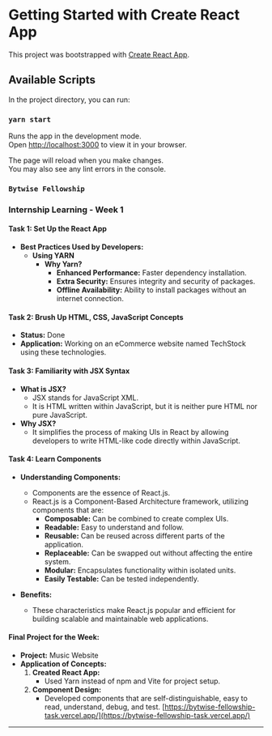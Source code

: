 # Getting Started with Create React App

This project was bootstrapped with [Create React App](https://github.com/facebook/create-react-app).

## Available Scripts

In the project directory, you can run:

### `yarn start`

Runs the app in the development mode.\
Open [http://localhost:3000](http://localhost:3000) to view it in your browser.

The page will reload when you make changes.\
You may also see any lint errors in the console.

### `Bytwise Fellowship`

### Internship Learning - Week 1

#### Task 1: Set Up the React App
- **Best Practices Used by Developers:**
  - **Using YARN**
    - **Why Yarn?**
      - **Enhanced Performance:** Faster dependency installation.
      - **Extra Security:** Ensures integrity and security of packages.
      - **Offline Availability:** Ability to install packages without an internet connection.

#### Task 2: Brush Up HTML, CSS, JavaScript Concepts
- **Status:** Done
- **Application:** Working on an eCommerce website named TechStock using these technologies.

#### Task 3: Familiarity with JSX Syntax
- **What is JSX?**
  - JSX stands for JavaScript XML.
  - It is HTML written within JavaScript, but it is neither pure HTML nor pure JavaScript.
- **Why JSX?**
  - It simplifies the process of making UIs in React by allowing developers to write HTML-like code directly within JavaScript.

#### Task 4: Learn Components
- **Understanding Components:**
  - Components are the essence of React.js.
  - React.js is a Component-Based Architecture framework, utilizing components that are:
    - **Composable:** Can be combined to create complex UIs.
    - **Readable:** Easy to understand and follow.
    - **Reusable:** Can be reused across different parts of the application.
    - **Replaceable:** Can be swapped out without affecting the entire system.
    - **Modular:** Encapsulates functionality within isolated units.
    - **Easily Testable:** Can be tested independently.

- **Benefits:**
  - These characteristics make React.js popular and efficient for building scalable and maintainable web applications.

#### Final Project for the Week:
- **Project:** Music Website
- **Application of Concepts:**
  1. **Created React App:**
     - Used Yarn instead of npm and Vite for project setup.
  2. **Component Design:**
     - Developed components that are self-distinguishable, easy to read, understand, debug, and test.
  [https://bytwise-fellowship-task.vercel.app/](https://bytwise-fellowship-task.vercel.app/)

---



